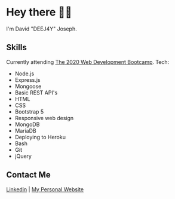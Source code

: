 # Hey there 👋👀

I'm David "DEEJ4Y" Joseph.

## Skills

Currently attending [The 2020 Web Development Bootcamp](https://www.udemy.com/course/the-complete-web-development-bootcamp/).
Tech:

- Node.js
- Express.js
- Mongoose
- Basic REST API's
- HTML
- CSS
- Bootstrap 5
- Responsive web design
- MongoDB
- MariaDB
- Deploying to Heroku
- Bash
- Git
- jQuery

## Contact Me

[Linkedin](https://www.linkedin.com/in/david-joseph-75a7b71b5/) | [My Personal Website](https://DEEJ4Y.github.io/Stylized-Personal-Website/)
